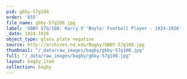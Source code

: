 ```yaml
---
pid: gbby-57g108
order: '655'
file_name: gbby-57g108.jpg
label: 'GBBY 57G/108: Harry O''Boyle: Football Player - 1924-1926'
_date: 1924-1926
object_type: glass plate negative
source: http://archives.nd.edu/Bagby/GBBY-57g108.jpg
thumbnail: "/_data/raw_images/bagby/gbby-57g108.jpg"
full: "/_data/raw_images/bagby/gbby-57g108.jpg"
layout: bagby_item
collection: bagby
---
```

